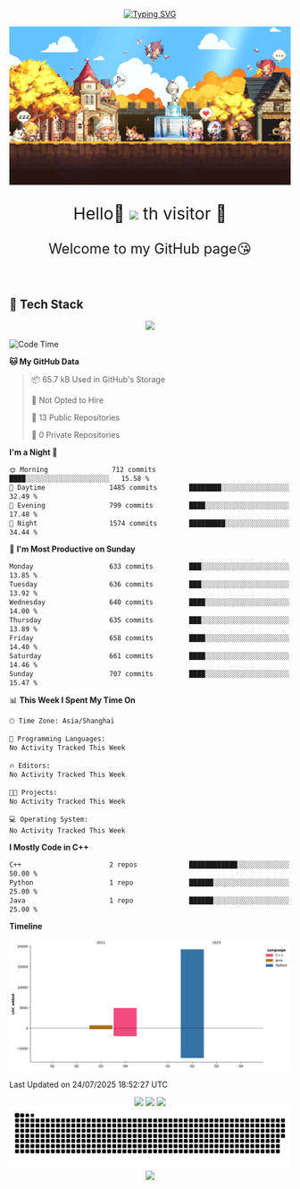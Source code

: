 <!-- 打字机  -->
<div align="center">
  <a href="https://www.cnblogs.com/sarexpine/">
    <img src="https://readme-typing-svg.demolab.com?font=Great+Vibes&size=40&pause=1000&color=008CD4&vCenter=true&width=570&height=55&lines=Some+birds+aren't+meant+to+be+caged%2C+that's+all.;Their+feathers+are+just+too+bright" alt="Typing SVG" />
  </a>
</div>

<!-- 头图 -->
![](image/image.png)

<!-- 欢迎语句 -->
<p align="center" style="font-size:30px;">Hello👋 <img src="https://profile-counter.glitch.me/MagicCD/count.svg" /> th visitor 🥰
</p>
<p align="center" style="font-size:25px">Welcome to my GitHub page😘
</p>

<br/>

<!-- 关于我 -->
## 🚀 Tech Stack

<div align="center">
  <img src="https://skillicons.dev/icons?i=linux,git,docker,kubernetes,cpp,python,typescript,qt,visualstudio,obsidian&theme=light" height="60"/>
</div>

<!-- Github Readme stats -->
<!--START_SECTION:waka-->
![Code Time](http://img.shields.io/badge/Code%20Time-122%20hrs%2034%20mins-blue)

**🐱 My GitHub Data** 

> 📦 65.7 kB Used in GitHub's Storage 
 > 
> 🚫 Not Opted to Hire
 > 
> 📜 13 Public Repositories 
 > 
> 🔑 0 Private Repositories 
 > 
**I'm a Night 🦉** 

```text
🌞 Morning                712 commits         ████░░░░░░░░░░░░░░░░░░░░░   15.58 % 
🌆 Daytime                1485 commits        ████████░░░░░░░░░░░░░░░░░   32.49 % 
🌃 Evening                799 commits         ████░░░░░░░░░░░░░░░░░░░░░   17.48 % 
🌙 Night                  1574 commits        █████████░░░░░░░░░░░░░░░░   34.44 % 
```
📅 **I'm Most Productive on Sunday** 

```text
Monday                   633 commits         ███░░░░░░░░░░░░░░░░░░░░░░   13.85 % 
Tuesday                  636 commits         ███░░░░░░░░░░░░░░░░░░░░░░   13.92 % 
Wednesday                640 commits         ████░░░░░░░░░░░░░░░░░░░░░   14.00 % 
Thursday                 635 commits         ███░░░░░░░░░░░░░░░░░░░░░░   13.89 % 
Friday                   658 commits         ████░░░░░░░░░░░░░░░░░░░░░   14.40 % 
Saturday                 661 commits         ████░░░░░░░░░░░░░░░░░░░░░   14.46 % 
Sunday                   707 commits         ████░░░░░░░░░░░░░░░░░░░░░   15.47 % 
```


📊 **This Week I Spent My Time On** 

```text
🕑︎ Time Zone: Asia/Shanghai

💬 Programming Languages: 
No Activity Tracked This Week

🔥 Editors: 
No Activity Tracked This Week

🐱‍💻 Projects: 
No Activity Tracked This Week

💻 Operating System: 
No Activity Tracked This Week
```

**I Mostly Code in C++** 

```text
C++                      2 repos             ████████████░░░░░░░░░░░░░   50.00 % 
Python                   1 repo              ██████░░░░░░░░░░░░░░░░░░░   25.00 % 
Java                     1 repo              ██████░░░░░░░░░░░░░░░░░░░   25.00 % 
```



**Timeline**

![Lines of Code chart](https://raw.githubusercontent.com/MagicCD/MagicCD/main/assets/bar_graph.png)


 Last Updated on 24/07/2025 18:52:27 UTC
<!--END_SECTION:waka-->

<div align="center">

  <!-- GitHub Readme Stats：总览（浅色主题+无边框） -->
  <img src="https://github-readme-stats.vercel.app/api?username=MagicCD&show_icons=true&theme=default&hide_title=true&hide_border=true&count_private=true&include_all_commits=true" height="160" />

  <!-- 语言分布（圆环浅色） -->
  <img src="https://github-readme-stats.vercel.app/api/top-langs/?username=MagicCD&layout=donut&theme=default&hide_border=true" height="160" />

  <!-- 连续打卡（Week Streak，明亮主题） -->
  <img src="https://streak-stats.demolab.com?user=MagicCD&theme=default&hide_border=true&mode=weekly" height="160"/>
</div>

<!-- 热力图Snake -->
<div align="center">
  <!-- 贡献蛇动效（视觉亮点） -->
  <img src="https://raw.githubusercontent.com/MagicCD/MagicCD/output/github-contribution-grid-snake.svg" />
</div>

<!-- 贡献趋势图 -->

<div align="center">
    <img src="https://github-readme-activity-graph.vercel.app/graph?username=MagicCD&theme=github-compact" />
</div>
